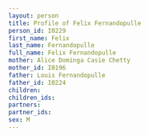 ```yaml
---
layout: person
title: Profile of Felix Fernandopulle
person_id: I0229
first_name: Felix
last_name: Fernandopulle
full_name: Felix Fernandopulle
mother: Alice Dominga Casie Chetty
mother_id: I0196
father: Louis Fernandopulle
father_id: I0224
children:
children_ids:
partners:
partner_ids:
sex: M
---
```


